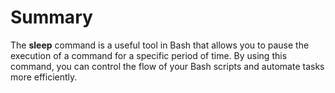# Summary

The **sleep** command is a useful tool in Bash that allows you to pause the execution of a command for a specific period of time. By using this command, you can control the flow of your Bash scripts and automate tasks more efficiently.
